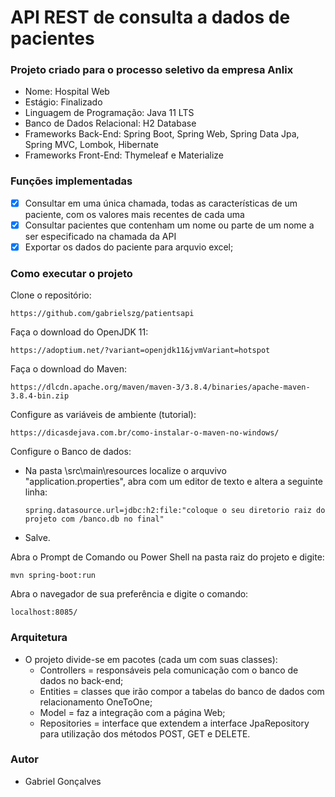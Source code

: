 # API REST de consulta a dados de pacientes

### Projeto criado para o processo seletivo da empresa Anlix

- Nome: Hospital Web
- Estágio: Finalizado
- Linguagem de Programação: Java 11 LTS
- Banco de Dados Relacional: H2 Database
- Frameworks Back-End: Spring Boot, Spring Web, Spring Data Jpa, Spring MVC, Lombok, Hibernate
- Frameworks Front-End: Thymeleaf e Materialize

### Funções implementadas

- [x] Consultar em uma única chamada, todas as características de um paciente, com os valores mais recentes de cada uma
- [x] Consultar pacientes que contenham um nome ou parte de um nome a ser especificado na chamada da API
- [x] Exportar os dados do paciente para arquvio excel;

### Como executar o projeto

Clone o repositório:
```
https://github.com/gabrielszg/patientsapi
```
Faça o download do OpenJDK 11:
```
https://adoptium.net/?variant=openjdk11&jvmVariant=hotspot
```
Faça o download do Maven:
```
https://dlcdn.apache.org/maven/maven-3/3.8.4/binaries/apache-maven-3.8.4-bin.zip
```
Configure as variáveis de ambiente (tutorial):
```
https://dicasdejava.com.br/como-instalar-o-maven-no-windows/
```
Configure o Banco de dados:
   - Na pasta \src\main\resources localize o arquvivo "application.properties", abra com um editor de texto e altera a seguinte linha:
 
     ```
     spring.datasource.url=jdbc:h2:file:"coloque o seu diretorio raiz do projeto com /banco.db no final"
     ```
   - Salve.
  
Abra o Prompt de Comando ou Power Shell na pasta raiz do projeto e digite:
```
mvn spring-boot:run
```
Abra o navegador de sua preferência e digite o comando:
```
localhost:8085/
```
### Arquitetura

- O projeto divide-se em pacotes (cada um com suas classes):
   - Controllers = responsáveis pela comunicação com o banco de dados no back-end;
   - Entities = classes que irão compor a tabelas do banco de dados com relacionamento OneToOne;
   - Model = faz a integração com a página Web;
   - Repositories = interface que extendem a interface JpaRepository para utilização dos métodos POST, GET e DELETE.

### Autor

- Gabriel Gonçalves
